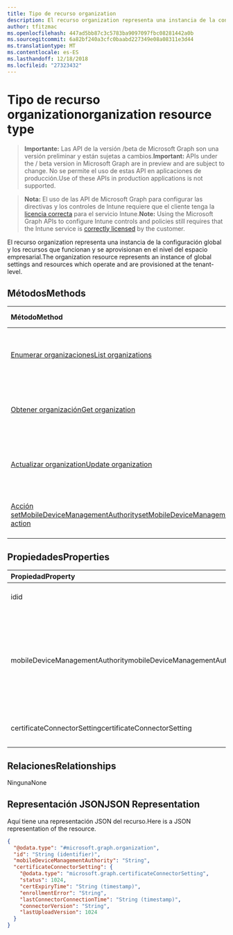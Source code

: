 ```yaml
---
title: Tipo de recurso organization
description: El recurso organization representa una instancia de la configuración global y los recursos que funcionan y se aprovisionan en el nivel del espacio empresarial.
author: tfitzmac
ms.openlocfilehash: 447ad5bb87c3c5783ba9097097fbc08281442a0b
ms.sourcegitcommit: 6a82bf240a3cfc0baabd227349e08a08311e3d44
ms.translationtype: MT
ms.contentlocale: es-ES
ms.lasthandoff: 12/18/2018
ms.locfileid: "27323432"
---
```

# <a name="organization-resource-type"></a><span data-ttu-id="5dc09-103">Tipo de recurso organization</span><span class="sxs-lookup"><span data-stu-id="5dc09-103">organization resource type</span></span>

> <span data-ttu-id="5dc09-104">**Importante:** Las API de la versión /beta de Microsoft Graph son una versión preliminar y están sujetas a cambios.</span><span class="sxs-lookup"><span data-stu-id="5dc09-104">**Important:** APIs under the / beta version in Microsoft Graph are in preview and are subject to change.</span></span> <span data-ttu-id="5dc09-105">No se permite el uso de estas API en aplicaciones de producción.</span><span class="sxs-lookup"><span data-stu-id="5dc09-105">Use of these APIs in production applications is not supported.</span></span>

> <span data-ttu-id="5dc09-106">**Nota:** El uso de las API de Microsoft Graph para configurar las directivas y los controles de Intune requiere que el cliente tenga la [licencia correcta](https://go.microsoft.com/fwlink/?linkid=839381) para el servicio Intune.</span><span class="sxs-lookup"><span data-stu-id="5dc09-106">**Note:** Using the Microsoft Graph APIs to configure Intune controls and policies still requires that the Intune service is [correctly licensed](https://go.microsoft.com/fwlink/?linkid=839381) by the customer.</span></span>

<span data-ttu-id="5dc09-107">El recurso organization representa una instancia de la configuración global y los recursos que funcionan y se aprovisionan en el nivel del espacio empresarial.</span><span class="sxs-lookup"><span data-stu-id="5dc09-107">The organization resource represents an instance of global settings and resources which operate and are provisioned at the tenant-level.</span></span>
## <a name="methods"></a><span data-ttu-id="5dc09-108">Métodos</span><span class="sxs-lookup"><span data-stu-id="5dc09-108">Methods</span></span>
|<span data-ttu-id="5dc09-109">Método</span><span class="sxs-lookup"><span data-stu-id="5dc09-109">Method</span></span>|<span data-ttu-id="5dc09-110">Tipo de valor devuelto</span><span class="sxs-lookup"><span data-stu-id="5dc09-110">Return Type</span></span>|<span data-ttu-id="5dc09-111">Descripción</span><span class="sxs-lookup"><span data-stu-id="5dc09-111">Description</span></span>|
|:---|:---|:---|
|[<span data-ttu-id="5dc09-112">Enumerar organizaciones</span><span class="sxs-lookup"><span data-stu-id="5dc09-112">List organizations</span></span>](../api/intune-onboarding-organization-list.md)|<span data-ttu-id="5dc09-113">Colección [organization](../resources/intune-onboarding-organization.md)</span><span class="sxs-lookup"><span data-stu-id="5dc09-113">[organization](../resources/intune-onboarding-organization.md) collection</span></span>|<span data-ttu-id="5dc09-114">Lea las propiedades y las relaciones de los objetos [organization](../resources/intune-onboarding-organization.md).</span><span class="sxs-lookup"><span data-stu-id="5dc09-114">List properties and relationships of the [organization](../resources/intune-onboarding-organization.md) objects.</span></span>|
|[<span data-ttu-id="5dc09-115">Obtener organización</span><span class="sxs-lookup"><span data-stu-id="5dc09-115">Get organization</span></span>](../api/intune-onboarding-organization-get.md)|[<span data-ttu-id="5dc09-116">organization</span><span class="sxs-lookup"><span data-stu-id="5dc09-116">organization</span></span>](../resources/intune-onboarding-organization.md)|<span data-ttu-id="5dc09-117">Lea las propiedades y las relaciones del objeto [organization](../resources/intune-onboarding-organization.md).</span><span class="sxs-lookup"><span data-stu-id="5dc09-117">Read properties and relationships of the [organization](../resources/intune-onboarding-organization.md) object.</span></span>|
|[<span data-ttu-id="5dc09-118">Actualizar organization</span><span class="sxs-lookup"><span data-stu-id="5dc09-118">Update organization</span></span>](../api/intune-onboarding-organization-update.md)|[<span data-ttu-id="5dc09-119">organization</span><span class="sxs-lookup"><span data-stu-id="5dc09-119">organization</span></span>](../resources/intune-onboarding-organization.md)|<span data-ttu-id="5dc09-120">Actualice las propiedades de un objeto [organization](../resources/intune-onboarding-organization.md).</span><span class="sxs-lookup"><span data-stu-id="5dc09-120">Update the properties of a [organization](../resources/intune-onboarding-organization.md) object.</span></span>|
|[<span data-ttu-id="5dc09-121">Acción setMobileDeviceManagementAuthority</span><span class="sxs-lookup"><span data-stu-id="5dc09-121">setMobileDeviceManagementAuthority action</span></span>](../api/intune-onboarding-organization-setmobiledevicemanagementauthority.md)|<span data-ttu-id="5dc09-122">Int32</span><span class="sxs-lookup"><span data-stu-id="5dc09-122">Int32</span></span>|<span data-ttu-id="5dc09-123">Establecer la entidad de administración de dispositivos móviles</span><span class="sxs-lookup"><span data-stu-id="5dc09-123">Set mobile device management authority</span></span>|

## <a name="properties"></a><span data-ttu-id="5dc09-124">Propiedades</span><span class="sxs-lookup"><span data-stu-id="5dc09-124">Properties</span></span>
|<span data-ttu-id="5dc09-125">Propiedad</span><span class="sxs-lookup"><span data-stu-id="5dc09-125">Property</span></span>|<span data-ttu-id="5dc09-126">Tipo</span><span class="sxs-lookup"><span data-stu-id="5dc09-126">Type</span></span>|<span data-ttu-id="5dc09-127">Descripción</span><span class="sxs-lookup"><span data-stu-id="5dc09-127">Description</span></span>|
|:---|:---|:---|
|<span data-ttu-id="5dc09-128">id</span><span class="sxs-lookup"><span data-stu-id="5dc09-128">id</span></span>|<span data-ttu-id="5dc09-129">String</span><span class="sxs-lookup"><span data-stu-id="5dc09-129">String</span></span>|<span data-ttu-id="5dc09-130">El GUID para el objeto.</span><span class="sxs-lookup"><span data-stu-id="5dc09-130">The GUID for the object.</span></span>|
|<span data-ttu-id="5dc09-131">mobileDeviceManagementAuthority</span><span class="sxs-lookup"><span data-stu-id="5dc09-131">mobileDeviceManagementAuthority</span></span>|[<span data-ttu-id="5dc09-132">mdmAuthority</span><span class="sxs-lookup"><span data-stu-id="5dc09-132">mdmAuthority</span></span>](../resources/intune-onboarding-mdmauthority.md)|<span data-ttu-id="5dc09-133">Entidad de administración de dispositivos móviles.</span><span class="sxs-lookup"><span data-stu-id="5dc09-133">Mobile device management authority.</span></span> <span data-ttu-id="5dc09-134">Los valores posibles son: `unknown`, `intune`, `sccm` y `office365`.</span><span class="sxs-lookup"><span data-stu-id="5dc09-134">Possible values are: `unknown`, `intune`, `sccm`, `office365`.</span></span>|
|<span data-ttu-id="5dc09-135">certificateConnectorSetting</span><span class="sxs-lookup"><span data-stu-id="5dc09-135">certificateConnectorSetting</span></span>|[<span data-ttu-id="5dc09-136">certificateConnectorSetting</span><span class="sxs-lookup"><span data-stu-id="5dc09-136">certificateConnectorSetting</span></span>](../resources/intune-onboarding-certificateconnectorsetting.md)|<span data-ttu-id="5dc09-137">Configuración del conector del certificado.</span><span class="sxs-lookup"><span data-stu-id="5dc09-137">Certificate connector setting.</span></span>|

## <a name="relationships"></a><span data-ttu-id="5dc09-138">Relaciones</span><span class="sxs-lookup"><span data-stu-id="5dc09-138">Relationships</span></span>
<span data-ttu-id="5dc09-139">Ninguna</span><span class="sxs-lookup"><span data-stu-id="5dc09-139">None</span></span>
## <a name="json-representation"></a><span data-ttu-id="5dc09-140">Representación JSON</span><span class="sxs-lookup"><span data-stu-id="5dc09-140">JSON Representation</span></span>
<span data-ttu-id="5dc09-141">Aquí tiene una representación JSON del recurso.</span><span class="sxs-lookup"><span data-stu-id="5dc09-141">Here is a JSON representation of the resource.</span></span>
<!-- {
  "blockType": "resource",
  "keyProperty": "id",
  "@odata.type": "microsoft.graph.organization"
}
-->
``` json
{
  "@odata.type": "#microsoft.graph.organization",
  "id": "String (identifier)",
  "mobileDeviceManagementAuthority": "String",
  "certificateConnectorSetting": {
    "@odata.type": "microsoft.graph.certificateConnectorSetting",
    "status": 1024,
    "certExpiryTime": "String (timestamp)",
    "enrollmentError": "String",
    "lastConnectorConnectionTime": "String (timestamp)",
    "connectorVersion": "String",
    "lastUploadVersion": 1024
  }
}
```





